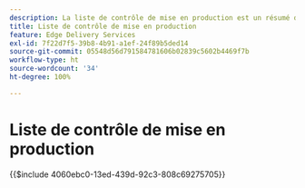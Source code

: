 ```yaml
---
description: La liste de contrôle de mise en production est un résumé des bonnes pratiques à prendre en compte lors du lancement d’un site web. Ces étapes sont généralement considérées comme des bonnes pratiques, mais présentent certains aspects spécifiques à Adobe Experience Manager.
title: Liste de contrôle de mise en production
feature: Edge Delivery Services
exl-id: 7f22d7f5-39b8-4b91-a1ef-24f89b5ded14
source-git-commit: 05548d56d791584781606b02839c5602b4469f7b
workflow-type: ht
source-wordcount: '34'
ht-degree: 100%

---
```


# Liste de contrôle de mise en production

{{$include 4060ebc0-13ed-439d-92c3-808c69275705}}
